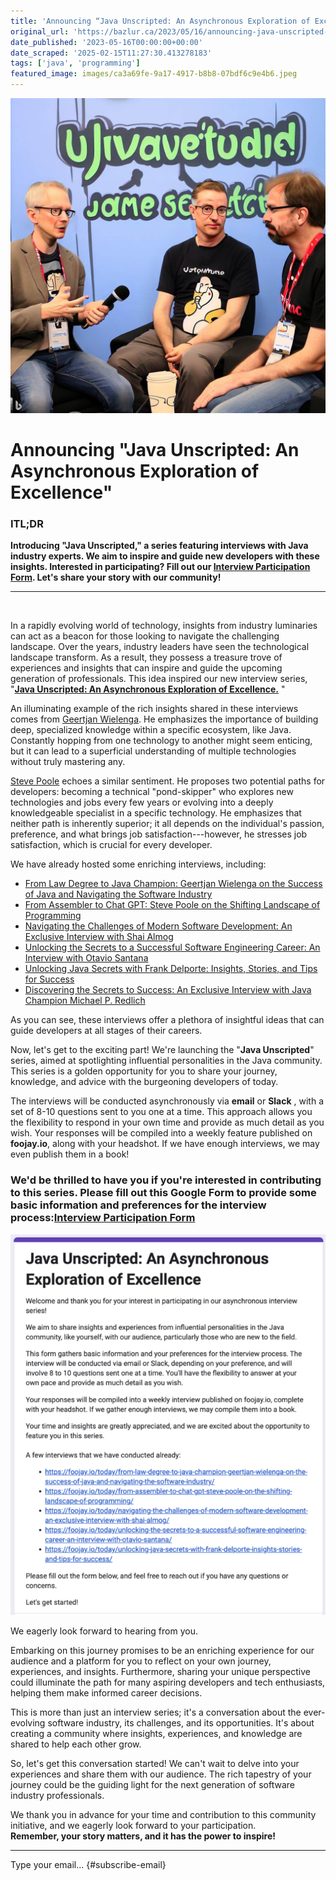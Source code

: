 ```yaml
---
title: 'Announcing “Java Unscripted: An Asynchronous Exploration of Excellence”'
original_url: 'https://bazlur.ca/2023/05/16/announcing-java-unscripted-an-asynchronous-exploration-of-excellence/'
date_published: '2023-05-16T00:00:00+00:00'
date_scraped: '2025-02-15T11:27:30.413278183'
tags: ['java', 'programming']
featured_image: images/ca3a69fe-9a17-4917-b8b8-07bdf6c9e4b6.jpeg
---
```


![](images/ca3a69fe-9a17-4917-b8b8-07bdf6c9e4b6.jpeg)

Announcing "Java Unscripted: An Asynchronous Exploration of Excellence"
=======================================================================

### **ITL;DR**

**Introducing "Java Unscripted," a series featuring interviews with Java industry experts. We aim to inspire and guide new developers with these insights. Interested in participating? Fill out our [Interview Participation Form](https://docs.google.com/forms/d/e/1FAIpQLSfyZEjdUaL_NTRKO-Gfk_Y9jIhuUszka3p1Kw6cWVdRBkOESQ/viewform). Let's share your story with our community!**

*** ** * ** ***

<br />


In a rapidly evolving world of technology, insights from industry luminaries can act as a beacon for those looking to navigate the challenging landscape. Over the years, industry leaders have seen the technological landscape transform. As a result, they possess a treasure trove of experiences and insights that can inspire and guide the upcoming generation of professionals. This idea inspired our new interview series, "**[Java Unscripted: An Asynchronous Exploration of Excellence.](https://docs.google.com/forms/d/e/1FAIpQLSfyZEjdUaL_NTRKO-Gfk_Y9jIhuUszka3p1Kw6cWVdRBkOESQ/viewform)** "  


An illuminating example of the rich insights shared in these interviews comes from [Geertjan Wielenga](https://twitter.com/GeertjanW). He emphasizes the importance of building deep, specialized knowledge within a specific ecosystem, like Java. Constantly hopping from one technology to another might seem enticing, but it can lead to a superficial understanding of multiple technologies without truly mastering any.

[Steve Poole](https://twitter.com/spoole167) echoes a similar sentiment. He proposes two potential paths for developers: becoming a technical "pond-skipper" who explores new technologies and jobs every few years or evolving into a deeply knowledgeable specialist in a specific technology. He emphasizes that neither path is inherently superior; it all depends on the individual's passion, preference, and what brings job satisfaction---however, he stresses job satisfaction, which is crucial for every developer.

We have already hosted some enriching interviews, including:

* [From Law Degree to Java Champion: Geertjan Wielenga on the Success of Java and Navigating the Software Industry](https://foojay.io/today/from-law-degree-to-java-champion-geertjan-wielenga-on-the-success-of-java-and-navigating-the-software-industry/)
* [From Assembler to Chat GPT: Steve Poole on the Shifting Landscape of Programming](https://foojay.io/today/from-assembler-to-chat-gpt-steve-poole-on-the-shifting-landscape-of-programming/)
* [Navigating the Challenges of Modern Software Development: An Exclusive Interview with Shai Almog](https://foojay.io/today/navigating-the-challenges-of-modern-software-development-an-exclusive-interview-with-shai-almog/)
* [Unlocking the Secrets to a Successful Software Engineering Career: An Interview with Otavio Santana](https://foojay.io/today/unlocking-the-secrets-to-a-successful-software-engineering-career-an-interview-with-otavio-santana/)
* [Unlocking Java Secrets with Frank Delporte: Insights, Stories, and Tips for Success](https://foojay.io/today/unlocking-java-secrets-with-frank-delporte-insights-stories-and-tips-for-success/)
* [Discovering the Secrets to Success: An Exclusive Interview with Java Champion Michael P. Redlich](https://foojay.io/today/discovering-the-secrets-to-success-an-exclusive-interview-with-java-champion-michael-p-redlich/)

As you can see, these interviews offer a plethora of insightful ideas that can guide developers at all stages of their careers.

Now, let's get to the exciting part! We're launching the "**Java Unscripted**" series, aimed at spotlighting influential personalities in the Java community. This series is a golden opportunity for you to share your journey, knowledge, and advice with the burgeoning developers of today.

The interviews will be conducted asynchronously via **email** or **Slack** , with a set of 8-10 questions sent to you one at a time. This approach allows you the flexibility to respond in your own time and provide as much detail as you wish. Your responses will be compiled into a weekly feature published on **foojay.io**, along with your headshot. If we have enough interviews, we may even publish them in a book!

### **We'd be thrilled to have you if you're interested in contributing to this series. Please fill out this Google Form to provide some basic information and preferences for the interview process:[Interview Participation Form](https://forms.gle/DsC9hN424sCPicgM8)**

![](images/image-847x1024.png)

We eagerly look forward to hearing from you.   


Embarking on this journey promises to be an enriching experience for our audience and a platform for you to reflect on your own journey, experiences, and insights. Furthermore, sharing your unique perspective could illuminate the path for many aspiring developers and tech enthusiasts, helping them make informed career decisions.

This is more than just an interview series; it's a conversation about the ever-evolving software industry, its challenges, and its opportunities. It's about creating a community where insights, experiences, and knowledge are shared to help each other grow.

So, let's get this conversation started! We can't wait to delve into your experiences and share them with our audience. The rich tapestry of your journey could be the guiding light for the next generation of software industry professionals.

We thank you in advance for your time and contribution to this community initiative, and we eagerly look forward to your participation.  
**Remember, your story matters, and it has the power to inspire!**

*** ** * ** ***

Type your email... {#subscribe-email}
